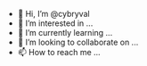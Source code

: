 - 👋 Hi, I’m @cybryval
- 👀 I’m interested in ...
- 🌱 I’m currently learning ...
- 💞️ I’m looking to collaborate on ...
- 📫 How to reach me ...

<!---
cybryval/cybryval is a ✨ special ✨ repository because its `README.md` (this file) appears on your GitHub profile.
You can click the Preview link to take a look at your changes.
--->
